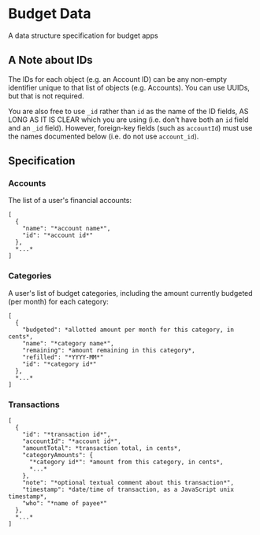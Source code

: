 # Budget Data
A data structure specification for budget apps

## A Note about IDs

The IDs for each object (e.g. an Account ID) can be any non-empty identifier
unique to that list of objects (e.g. Accounts). You can use UUIDs, but that is
not required.

You are also free to use `_id` rather than `id` as the name of the ID fields, AS
LONG AS IT IS CLEAR which you are using (i.e. don't have both an `id` field and
an `_id` field). However, foreign-key fields (such as `accountId`) must use the
names documented below (i.e. do not use `account_id`).

## Specification

### Accounts

The list of a user's financial accounts:

    [
      {
        "name": "*account name*",
        "id": "*account id*"
      },
      *...*
    ]

### Categories

A user's list of budget categories, including the amount currently budgeted (per
month) for each category:

    [
      {
        "budgeted": *allotted amount per month for this category, in cents*,
        "name": "*category name*",
        "remaining": *amount remaining in this category*,
        "refilled": "*YYYY-MM*"
        "id": "*category id*"
      },
      *...*
    ]

### Transactions

    [
      {
        "id": "*transaction id*",
        "accountId": "*account id*",
        "amountTotal": *transaction total, in cents*,
        "categoryAmounts": {
          "*category id*": *amount from this category, in cents*,
          *...*
        },
        "note": "*optional textual comment about this transaction*",
        "timestamp": *date/time of transaction, as a JavaScript unix timestamp*,
        "who": "*name of payee*"
      },
      *...*
    ]
